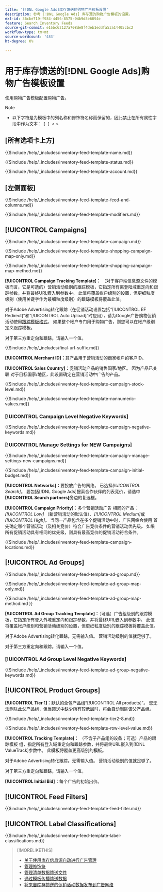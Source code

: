 ```yaml
---
title: '[!DNL Google Ads]库存馈送的购物广告模板设置'
description: 参考 [!DNL Google Ads] 库存源的购物广告模板的设置。
exl-id: 36cbe719-f984-4456-8575-94b9d3e6094e
feature: Search Inventory Feeds
source-git-commit: e16bc62127a708de8f4deb1eddfa53a14405cbc2
workflow-type: tm+mt
source-wordcount: '483'
ht-degree: 0%

---
```


# 用于库存馈送的[!DNL Google Ads]购物广告模板设置

使用购物广告模板配置购物广告。

>[!NOTE]
>
>* 以下字符是为模板中的列名称和修饰符名称而保留的，因此禁止在所有属性字段中作为文本： `[ ] < > `

## \[所有选项卡上方\]

<!-- **Template Name:** -->

{{$include /help/_includes/inventory-feed-template-name.md}}

<!-- **Status:** -->

{{$include /help/_includes/inventory-feed-template-status.md}}

<!-- **Account:** -->

{{$include /help/_includes/inventory-feed-template-account.md}}

## \[左侧面板\]

<!-- **[!UICONTROL Feed &amp; Columns]:** -->

{{$include /help/_includes/inventory-feed-template-feed-and-columns.md}}

<!-- **[!UICONTROL Modifiers]:** -->

{{$include /help/_includes/inventory-feed-template-modifiers.md}}

## [!UICONTROL Campaigns]

<!-- **[!UICONTROL Campaign]:** -->

{{$include /help/_includes/inventory-feed-template-campaign.md}}

<!-- **[!UICONTROL Campaign Map Only]:** -->

{{$include /help/_includes/inventory-feed-template-shopping-campaign-map-only.md}}

<!-- **[!UICONTROL Campaign Map Method]:** -->

{{$include /help/_includes/inventory-feed-template-shopping-campaign-map-method.md}}

**[!UICONTROL Campaign Tracking Template]：** （对于客户端信息源文件的模板而言，它是可选的）营销活动级别的跟踪模板，它指定所有离登陆域重定向和跟踪参数，并将最终URL嵌入到参数中。 此值将覆盖帐户级别的设置，但更细粒度级别（使用关键字作为最细粒度级别）的跟踪模板将覆盖此值。

对于Adobe Advertising转化跟踪（在促销活动设置包括“[!UICONTROL EF Redirect]”和“[!UICONTROL Auto Upload]”时应用），请为Google广告购物促销活动使用[跟踪模板格式](/help/search-social-commerce/tracking/formats-click-tracking-google.md)。 如果整个帐户专门用于购物广告，则您可以在帐户级别定义跟踪模板。

对于第三方重定向和跟踪，请输入一个值。

<!-- **[!UICONTROL Campaign Final URL Suffix]:** -->

{{$include /help/_includes/final-url-suffix.md}}

**[!UICONTROL Merchant ID]：**&#x200B;其产品用于营销活动的商家帐户的客户ID。

**[!UICONTROL Sales Country]：**&#x200B;促销活动产品的销售国家/地区。 因为产品已关联
对于目标国家/地区，此设置确定在营销活动中广告的产品。

<!-- **[!UICONTROL Stock Level]:** -->

{{$include /help/_includes/inventory-feed-template-campaign-stock-level.md}}

<!-- **[!UICONTROL This column has non-numeric values]:** -->

{{$include /help/_includes/inventory-feed-template-nonnumeric-values.md}}

### [!UICONTROL Campaign Level Negative Keywords]

{{$include /help/_includes/inventory-feed-template-campaign-negative-keywords.md}}

### [!UICONTROL Manage Settings for NEW Campaigns]

<!-- Flag/check box **[!UICONTROL Manage Settings for NEW Campaigns]:** -->

{{$include /help/_includes/inventory-feed-template-campaign-manage-settings-new-campaigns.md}}

<!-- **[!UICONTROL Initial Budget]:** -->

{{$include /help/_includes/inventory-feed-template-campaign-initial-budget.md}}

**[!UICONTROL Networks]：**&#x200B;要投放广告的网络。 已选择&#x200B;*[!UICONTROL Search]*。 要包括[!DNL Google Ads]搜索合作伙伴的列表竞价，请选中&#x200B;**[!UICONTROL Search partners]**&#x200B;旁边的复选框。

**[!UICONTROL Campaign Priority]：**&#x200B;多个营销活动广告
相同的产品： *[!UICONTROL Low]* （新营销活动的默认值）、*[!UICONTROL Medium]*&#x200B;或&#x200B;*[!UICONTROL High]*。 当同一产品包含在多个促销活动中时，广告网络会使用
首先确定哪个营销活动（及相关竞价）符合广告竞价条件的营销活动优先级。 如果所有促销活动具有相同的优先级，则具有最高竞价的促销活动符合条件。

<!-- **[!UICONTROL Locations]:** -->

{{$include /help/_includes/inventory-feed-template-campaign-locations.md}}

## [!UICONTROL Ad Groups]

<!-- **[!UICONTROL Ad Group]:** -->

{{$include /help/_includes/inventory-feed-template-ad-group.md}}

<!-- **[!UICONTROL Map Only]:** -->

{{$include /help/_includes/inventory-feed-template-ad-group-map-only.md}}

<!-- **[!UICONTROL Map Method]:** -->

{{$include /help/_includes/inventory-feed-template-ad-group-map-method.md }}

**[!UICONTROL Ad Group Tracking Template]：**（可选）广告组级别的跟踪模板，它指定所有登入外域重定向和跟踪参数，并将最终URL嵌入到参数中。 此值将覆盖帐户级别和营销活动级别的设置，但更细粒度级别的跟踪模板将覆盖此值。

对于Adobe Advertising转化跟踪，无需输入值。 营销活动级别的值就足够了。

对于第三方重定向和跟踪，请输入一个值。

### [!UICONTROL Ad Group Level Negative Keywords]

{{$include /help/_includes/inventory-feed-template-ad-group-negative-keywords.md}}

## [!UICONTROL Product Groups]

**[!UICONTROL Tier 1]：**&#x200B;默认的全包产品组“[!UICONTROL All products]”。 您无法删除此父产品组，但当馈送中缺少所有较低层时，将会自动删除该父产品组。

<!-- **[!UICONTROL Tier 2 - Tier 8]:** -->

{{$include /help/_includes/inventory-feed-template-tier2-8.md}}

<!-- **[!UICONTROL Row Level Value]:** -->

{{$include /help/_includes/inventory-feed-template-row-level-value.md}}

**[!UICONTROL Tracking Template]：** （不含子产品组的设备；可选）产品的跟踪模板
组，指定所有登入域重定向和跟踪参数，并将最终URL嵌入到[!DNL ValueTrack]参数中。 此模板将覆盖更高级别的模板。

对于Adobe Advertising转化跟踪，无需输入值。 营销活动级别的值就足够了。

对于第三方重定向和跟踪，请输入一个值。

**[!UICONTROL Initial Bid]：**&#x200B;每个广告的初始出价。

## [!UICONTROL Feed Filters]

<!-- **\[Feed Filter\]:** -->

{{$include /help/_includes/inventory-feed-template-feed-filter.md}}

## [!UICONTROL Label Classifications]

<!-- **\[Component\] [!UICONTROL Label Classifications] &gt; `[Label Classification and Value`]:** -->

{{$include /help/_includes/inventory-feed-template-label-classifications.md}}

>[!MORELIKETHIS]
>
>* [关于使用库存信息源自动进行广告管理](../inventory-feeds-about.md)
>* [管理修饰符](../modifiers-manage.md)
>* [管理清单数据馈送文件](/help/search-social-commerce/campaign-management/inventory-feeds/feed-files-manage.md)
>* [通过模板传播馈送数据](../feed-data-propagate.md)
>* [将来自库存馈送的促销活动数据发布到广告网络](../propagated-data-post.md)
